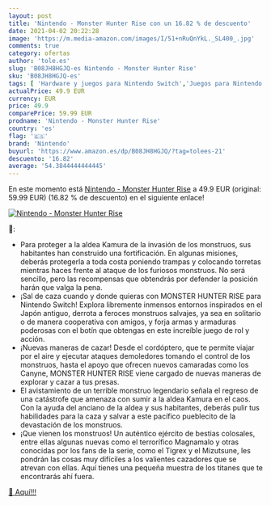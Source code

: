 ```yaml
---
layout: post
title: 'Nintendo - Monster Hunter Rise con un 16.82 % de descuento'
date: 2021-04-02 20:22:28
image: 'https://m.media-amazon.com/images/I/51+nRuQnYkL._SL400_.jpg'
comments: true
category: ofertas
author: 'tole.es'
slug: 'B08JH8HGJQ-es Nintendo - Monster Hunter Rise'
sku: 'B08JH8HGJQ-es'
tags: [ 'Hardware y juegos para Nintendo Switch','Juegos para Nintendo Switch','Videojuegos','nintendo', ]
actualPrice: 49.9 EUR
currency: EUR
price: 49.9
comparePrice: 59.99 EUR
prodname: 'Nintendo - Monster Hunter Rise'
country: 'es'
flag: '🇪🇸'
brand: 'Nintendo'
buyurl: 'https://www.amazon.es/dp/B08JH8HGJQ/?tag=tolees-21'
descuento: '16.82'
average: '54.3844444444445'
---
```


En este momento está [Nintendo - Monster Hunter Rise](https://www.amazon.es/dp/B08JH8HGJQ/?tag=tolees-21) a 49.9 EUR (original: 59.99 EUR) (16.82 %  de descuento) en el siguiente enlace!

[![Nintendo - Monster Hunter Rise](https://m.media-amazon.com/images/I/51+nRuQnYkL._SL400_.jpg)](https://www.amazon.es/dp/B08JH8HGJQ/?tag=tolees-21)

🔎:

- Para proteger a la aldea Kamura de la invasión de los monstruos, sus habitantes han construido una fortificación. En algunas misiones, deberás protegerla a toda costa poniendo trampas y colocando torretas mientras haces frente al ataque de los furiosos monstruos. No será sencillo, pero las recompensas que obtendrás por defender la posición harán que valga la pena.
- ¡Sal de caza cuando y donde quieras con MONSTER HUNTER RISE para Nintendo Switch! Explora libremente inmensos entornos inspirados en el Japón antiguo, derrota a feroces monstruos salvajes, ya sea en solitario o de manera cooperativa con amigos, y forja armas y armaduras poderosas con el botín que obtengas en este increíble juego de rol y acción.
- ¡Nuevas maneras de cazar! Desde el cordóptero, que te permite viajar por el aire y ejecutar ataques demoledores tomando el control de los monstruos, hasta el apoyo que ofrecen nuevos camaradas como los Canyne, MONSTER HUNTER RISE viene cargado de nuevas maneras de explorar y cazar a tus presas.
- El avistamiento de un terrible monstruo legendario señala el regreso de una catástrofe que amenaza con sumir a la aldea Kamura en el caos. Con la ayuda del anciano de la aldea y sus habitantes, deberás pulir tus habilidades para la caza y salvar a este pacífico pueblecito de la devastación de los monstruos.
- ¡Que vienen los monstruos! Un auténtico ejército de bestias colosales, entre ellas algunas nuevas como el terrorífico Magnamalo y otras conocidas por los fans de la serie, como el Tigrex y el Mizutsune, les pondrán las cosas muy difíciles a los valientes cazadores que se atrevan con ellas. Aquí tienes una pequeña muestra de los titanes que te encontrarás ahí fuera.

[🛒 Aquí!!!](https://www.amazon.es/dp/B08JH8HGJQ/?tag=tolees-21)
